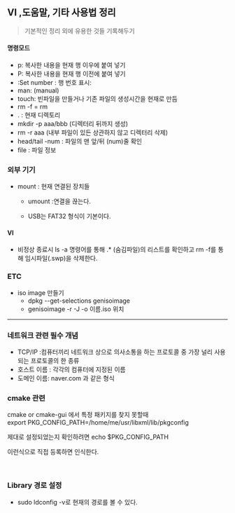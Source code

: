 ## VI ,도움말, 기타 사용법 정리

> 기본적인 정리 외에 유용한 것들 기록해두기

#### 	명령모드

* p: 복사한 내용을 현재 행 이우에 붙여 넣기
* P: 복사한 내용을 현재 행 이전에 붙여 넣기
* :Set number : 행 번호 표시:
* man: (manual) 
* touch: 빈파일을 만들거나 기존 파일의 생성시간을 현재로 만듬
* rm -f  = rm 
* . : 현재 디렉토리
* mkdir -p aaa/bbb (디렉터리 뒤까지 생성)
* rm -r aaa (내부 파일이 있든 상관하지 않고 디렉터리 삭제)
* head/tail -num : 파일의 맨 앞/뒤 (num)줄 확인
* file : 파일 정보 



### 외부 기기

* mount : 현재 연결된 장치들

  * umount :연결을 끊는다.

  * USB는 FAT32 형식이 기본이다.

    
#### VI

* 비정상 종료시 ls -a 명령어를 통해 .* (숨김파일)의 리스트를 확인하고 rm -f를 통해 임시파일(.swp)을 삭제한다.

### ETC

* iso image 만들기
  * dpkg --get-selections genisoimage
  * genisoimage -r -J -o 이름.iso 위치

---

### 네트워크 관련 필수 개념

* TCP/IP :컴퓨터끼리 네트워크 상으로 의사소통을 하는 프로토콜 중 가장 널리 사용되는 프로토콜의 한 종류
* 호스트 이름 : 각각의 컴퓨터에 지정된 이름
* 도메인 이름: naver.com 과 같은 형식


### cmake 관련
cmake or cmake-gui 에서 특정 패키지를 찾지 못할때 
​    
export PKG_CONFIG_PATH=/home/me/usr/libxml/lib/pkgconfig

제대로 설정되었는지 확인하려면
echo $PKG_CONFIG_PATH

이런식으로 직접 등록하면 인식한다.

​    
### Library 경로 설정

* sudo ldconfig -v로 현재의 경로를 볼 수 있다.
​    

​    

​    

​    

​    

​    

​    

​    
